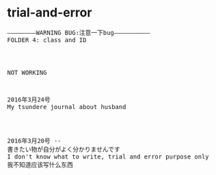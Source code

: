 # trial-and-error
<pre>
————————WARNING BUG:注意一下bug——————————
FOLDER 4: class and ID 
<p id="ice"> <p class="bastard"> <span class="aaaaaa"></span> 
NOT WORKING
<pre>

<pre>2016年3月24号
My tsundere journal about husband</pre>

<pre>2016年3月20号 -- 
書きたい物が自分がよく分かりませんです
I don't know what to write, trial and error purpose only
我不知道应该写什么东西</pre>
